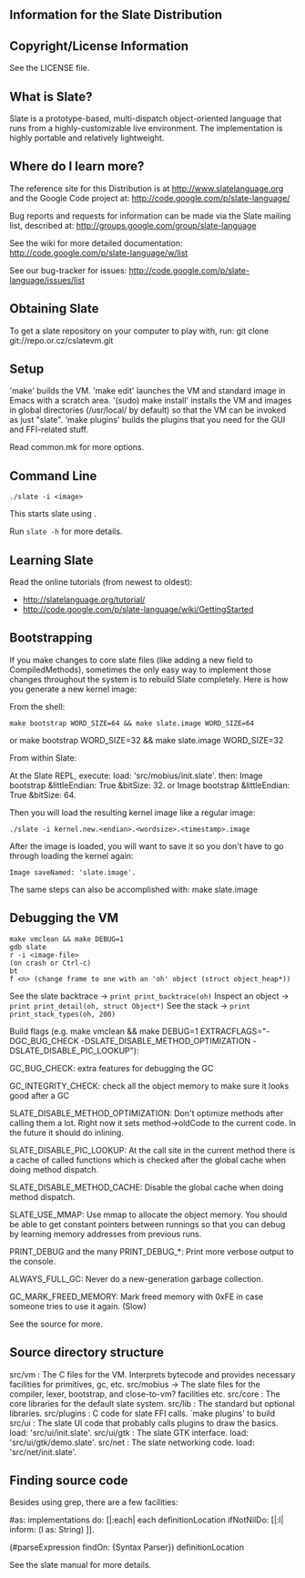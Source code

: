 Information for the Slate Distribution
--------------------------------------

Copyright/License Information
-----------------------------

See the LICENSE file.

What is Slate?
--------------

Slate is a prototype-based, multi-dispatch object-oriented language that
runs from a highly-customizable live environment. The implementation is
highly portable and relatively lightweight.

Where do I learn more?
----------------------

The reference site for this Distribution is at <http://www.slatelanguage.org>
and the Google Code project at: <http://code.google.com/p/slate-language/>

Bug reports and requests for information can be made via the Slate mailing
list, described at: <http://groups.google.com/group/slate-language>

See the wiki for more detailed documentation:
 <http://code.google.com/p/slate-language/w/list>

See our bug-tracker for issues:
 <http://code.google.com/p/slate-language/issues/list>

Obtaining Slate
---------------

To get a slate repository on your computer to play with, run:
    git clone git://repo.or.cz/cslatevm.git

Setup
-----

'make' builds the VM.
'make edit' launches the VM and standard image in Emacs with a scratch area.
'(sudo) make install' installs the VM and images in global directories (/usr/local/ by default) so that the VM can be invoked as just "slate".
'make plugins' builds the plugins that you need for the GUI and FFI-related stuff.

Read common.mk for more options.

Command Line
------------

    ./slate -i <image>

This starts slate using <image>.

Run `slate -h` for more details.

Learning Slate
--------------

Read the online tutorials (from newest to oldest):

* <http://slatelanguage.org/tutorial/>
* <http://code.google.com/p/slate-language/wiki/GettingStarted>

Bootstrapping
-------------

If you make changes to core slate files (like adding a new field to
CompiledMethods), sometimes the only easy way to implement those changes
throughout the system is to rebuild Slate completely. Here is how you
generate a new kernel image:

From the shell:

    make bootstrap WORD_SIZE=64 && make slate.image WORD_SIZE=64
or
    make bootstrap WORD_SIZE=32 && make slate.image WORD_SIZE=32

From within Slate:

At the Slate REPL, execute:
    load: 'src/mobius/init.slate'.
then:
    Image bootstrap &littleEndian: True &bitSize: 32.
or
    Image bootstrap &littleEndian: True &bitSize: 64.

Then you will load the resulting kernel image like a regular image:

    ./slate -i kernel.new.<endian>.<wordsize>.<timestamp>.image

After the image is loaded, you will want to save it so you
don't have to go through loading the kernel again:

    Image saveNamed: 'slate.image'.

The same steps can also be accomplished with:
    make slate.image

Debugging the VM
----------------

    make vmclean && make DEBUG=1
    gdb slate
    r -i <image-file>
    (on crash or Ctrl-c)
    bt
    f <n> (change frame to one with an 'oh' object (struct object_heap*))

See the slate backtrace -> `print print_backtrace(oh)`
Inspect an object       -> `print print_detail(oh, struct Object*)`
See the stack           -> `print print_stack_types(oh, 200)`


Build flags (e.g.  make vmclean && make DEBUG=1
EXTRACFLAGS="-DGC_BUG_CHECK -DSLATE_DISABLE_METHOD_OPTIMIZATION
-DSLATE_DISABLE_PIC_LOOKUP"):

GC_BUG_CHECK: extra features for debugging the GC

GC_INTEGRITY_CHECK: check all the object memory to make sure it
looks good after a GC

SLATE_DISABLE_METHOD_OPTIMIZATION: Don't optimize methods after
calling them a lot. Right now it sets method->oldCode to the current
code. In the future it should do inlining.

SLATE_DISABLE_PIC_LOOKUP: At the call site in the current method there
is a cache of called functions which is checked after the global cache
when doing method dispatch.

SLATE_DISABLE_METHOD_CACHE: Disable the global cache when doing method
dispatch.

SLATE_USE_MMAP: Use mmap to allocate the object memory. You should be
able to get constant pointers between runnings so that you can debug
by learning memory addresses from previous runs.

PRINT_DEBUG and the many PRINT_DEBUG_*: Print more verbose output to
the console.

ALWAYS_FULL_GC: Never do a new-generation garbage collection.

GC_MARK_FREED_MEMORY: Mark freed memory with 0xFE in case someone
tries to use it again. (Slow)

See the source for more.

Source directory structure
--------------------------

src/vm
: The C files for the VM. Interprets bytecode and provides necessary facilities for primitives, gc, etc.
src/mobius -> The slate files for the compiler, lexer, bootstrap, and close-to-vm? facilities etc.
src/core
: The core libraries for the default slate system.
src/lib
: The standard but optional libraries.
src/plugins
: C code for slate FFI calls. `make plugins' to build
src/ui
: The slate UI code that probably calls plugins to draw the basics. load: 'src/ui/init.slate'.
src/ui/gtk
: The slate GTK interface. load: 'src/ui/gtk/demo.slate'.
src/net
: The slate networking code. load: 'src/net/init.slate'.

Finding source code
-------------------

Besides using grep, there are a few facilities:

 #as: implementations do: [|:each| each definitionLocation ifNotNilDo: [|:l| inform: (l as: String) ]].

 (#parseExpression findOn: {Syntax Parser}) definitionLocation

See the slate manual for more details.

